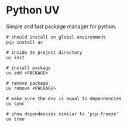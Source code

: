 # Python UV
Simple and fast package manager for python.

```shell 
# should install on global environment
pip install uv
```

```shell
# inside de project directory
uv init
```

```shell
# install package
uv add <PACKAGE>
```

```shell
# remove package
uv remove <PACKAGE>
```

```shell
# make sure the env is equal to dependencies
uv sync
```

```shell
# show dependencies similar to 'pip freeze'
uv tree
```
